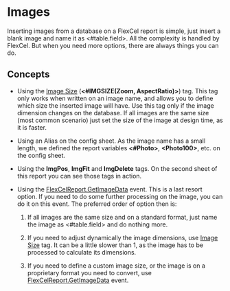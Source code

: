 # Images

Inserting images from a database on a FlexCel report is simple, just
insert a blank image and name it as \<\#table.field\>. All the
complexity is handled by FlexCel. But when you need more options, there
are always things you can do.

## Concepts

- Using the [Image Size](https://doc.tmssoftware.com/flexcel/net/guides/reports-tag-reference.html#image-size) (**\<\#IMGSIZE(Zoom, AspectRatio)\>**) tag. This tag only works
  when written on an image name, and allows you to define which size
  the inserted image will have. Use this tag only if the image
  dimension changes on the database. If all images are the same size
  (most common scenario) just set the size of the image at design
  time, as it is faster.

- Using an Alias on the config sheet. As the image name has a small
  length, we defined the report variables **\<\#Photo\>**, **\<Photo100\>**,
  etc. on the config sheet.

- Using the **ImgPos**, **ImgFit** and **ImgDelete** tags. On the
  second sheet of this report you can see those tags in action.

- Using the [FlexCelReport.GetImageData](https://doc.tmssoftware.com/flexcel/net/api/FlexCel.Report/FlexCelReport/GetImageData.html) event. 
  This is a last resort option. If
  you need to do some further processing on the image, you can do it
  on this event. The preferred order of option then is:

   1. If all images are the same size and on a standard format, just
   name the image as \<\#table.field\> and do nothing more.

   2. If you need to adjust dynamically the image dimensions, use
   [Image Size](https://doc.tmssoftware.com/flexcel/net/guides/reports-tag-reference.html#image-size) tag. It can be a little slower than 1, as the image
   has to be processed to calculate its dimensions.

   3. If you need to define a custom image size, or the image is on a
   proprietary format you need to convert, use [FlexCelReport.GetImageData](https://doc.tmssoftware.com/flexcel/net/api/FlexCel.Report/FlexCelReport/GetImageData.html) event.
